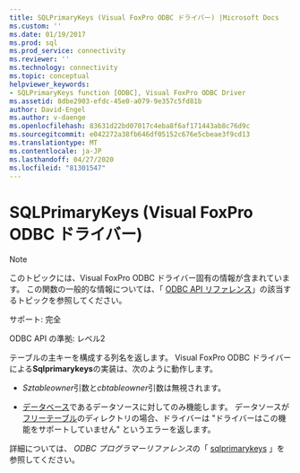 ```yaml
---
title: SQLPrimaryKeys (Visual FoxPro ODBC ドライバー) |Microsoft Docs
ms.custom: ''
ms.date: 01/19/2017
ms.prod: sql
ms.prod_service: connectivity
ms.reviewer: ''
ms.technology: connectivity
ms.topic: conceptual
helpviewer_keywords:
- SQLPrimaryKeys function [ODBC], Visual FoxPro ODBC Driver
ms.assetid: 8dbe2903-efdc-45e0-a079-9e357c5fd81b
author: David-Engel
ms.author: v-daenge
ms.openlocfilehash: 83631d22bd07017c4eba8f6af171443ab8c76d9c
ms.sourcegitcommit: e042272a38fb646df05152c676e5cbeae3f9cd13
ms.translationtype: MT
ms.contentlocale: ja-JP
ms.lasthandoff: 04/27/2020
ms.locfileid: "81301547"
---
```

# <a name="sqlprimarykeys-visual-foxpro-odbc-driver"></a>SQLPrimaryKeys (Visual FoxPro ODBC ドライバー)
> [!NOTE]  
>  このトピックには、Visual FoxPro ODBC ドライバー固有の情報が含まれています。 この関数の一般的な情報については、「 [ODBC API リファレンス](../../odbc/reference/syntax/odbc-api-reference.md)」の該当するトピックを参照してください。  
  
 サポート: 完全  
  
 ODBC API の準拠: レベル2  
  
 テーブルの主キーを構成する列名を返します。 Visual FoxPro ODBC ドライバーによる**Sqlprimarykeys**の実装は、次のように動作します。  
  
-   *Sztableowner*引数と*cbtableowner*引数は無視されます。  
  
-   [データベース](../../odbc/microsoft/visual-foxpro-terminology.md)であるデータソースに対してのみ機能します。 データソースが[フリーテーブル](../../odbc/microsoft/visual-foxpro-terminology.md)のディレクトリの場合、ドライバーは "ドライバーはこの機能をサポートしていません" というエラーを返します。  
  
 詳細については、 *ODBC プログラマーリファレンス*の「 [sqlprimarykeys](../../odbc/reference/syntax/sqlprimarykeys-function.md) 」を参照してください。
